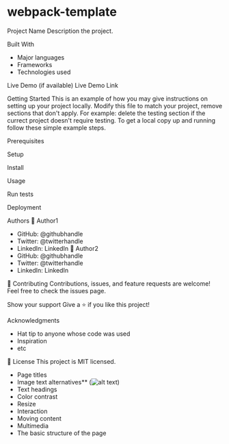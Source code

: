 # webpack-template
Project Name
Description the project.

Built With
* Major languages
* Frameworks
* Technologies used

Live Demo (if available)
Live Demo Link

Getting Started
This is an example of how you may give instructions on setting up your project locally. Modify this file to match your project, remove sections that don't apply. For example: delete the testing section if the currect project doesn't require testing.
To get a local copy up and running follow these simple example steps.

Prerequisites

Setup

Install

Usage

Run tests

Deployment

Authors
👤 Author1
* GitHub: @githubhandle
* Twitter: @twitterhandle
* LinkedIn: LinkedIn
  👤 Author2
* GitHub: @githubhandle
* Twitter: @twitterhandle
* LinkedIn: LinkedIn

🤝 Contributing
Contributions, issues, and feature requests are welcome!
Feel free to check the issues page.

Show your support
Give a ⭐️ if you like this project!

Acknowledgments
* Hat tip to anyone whose code was used
* Inspiration
* etc

📝 License
This project is MIT licensed.

* Page titles
* Image text alternatives** (<img alt="alt text">)
* Text headings
* Color contrast
* Resize
* Interaction
* Moving content
* Multimedia
* The basic structure of the page